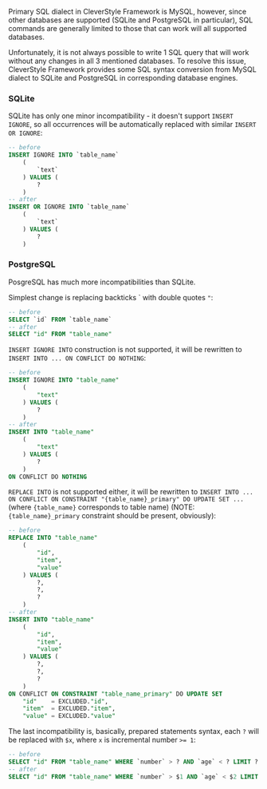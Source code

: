 Primary SQL dialect in CleverStyle Framework is MySQL, however, since other databases are supported (SQLite and PostgreSQL in particular), SQL commands are generally limited to those that can work will all supported databases.

Unfortunately, it is not always possible to write 1 SQL query that will work without any changes in all 3 mentioned databases. To resolve this issue, CleverStyle Framework provides some SQL syntax conversion from MySQL dialect to SQLite and PostgreSQL in corresponding database engines.

### SQLite
SQLite has only one minor incompatibility - it doesn't support `INSERT IGNORE`, so all occurrences will be automatically replaced with similar `INSERT OR IGNORE`:
```sql
-- before
INSERT IGNORE INTO `table_name`
    (
        `text`
    ) VALUES (
        ?
    )
-- after
INSERT OR IGNORE INTO `table_name`
    (
        `text`
    ) VALUES (
        ?
    )
```


### PostgreSQL
PosgreSQL has much more incompatibilities than SQLite.

Simplest change is replacing backticks \` with double quotes `"`:
```sql
-- before
SELECT `id` FROM `table_name`
-- after
SELECT "id" FROM "table_name"
```

`INSERT IGNORE INTO` construction is not supported, it will be rewritten to `INSERT INTO ... ON CONFLICT DO NOTHING`:
```sql
-- before
INSERT IGNORE INTO "table_name"
    (
        "text"
    ) VALUES (
        ?
    )
-- after
INSERT INTO "table_name"
    (
        "text"
    ) VALUES (
        ?
    )
ON CONFLICT DO NOTHING
```

`REPLACE INTO` is not supported either, it will be rewritten to `INSERT INTO ... ON CONFLICT ON CONSTRAINT "{table_name}_primary" DO UPDATE SET ...` (where `{table_name}` corresponds to table name) (NOTE: `{table_name}_primary` constraint should be present, obviously):
```sql
-- before
REPLACE INTO "table_name"
    (
        "id",
        "item",
        "value"
    ) VALUES (
        ?,
        ?,
        ?
    )
-- after
INSERT INTO "table_name"
    (
        "id",
        "item",
        "value"
    ) VALUES (
        ?,
        ?,
        ?
    )
ON CONFLICT ON CONSTRAINT "table_name_primary" DO UPDATE SET
    "id"    = EXCLUDED."id",
    "item"  = EXCLUDED."item",
    "value" = EXCLUDED."value"
```

The last incompatibility is, basically, prepared statements syntax, each `?` will be replaced with `$x`, where `x` is incremental number `>= 1`:
```sql
-- before
SELECT "id" FROM "table_name" WHERE `number` > ? AND `age` < ? LIMIT ?
-- after
SELECT "id" FROM "table_name" WHERE `number` > $1 AND `age` < $2 LIMIT $3
```
